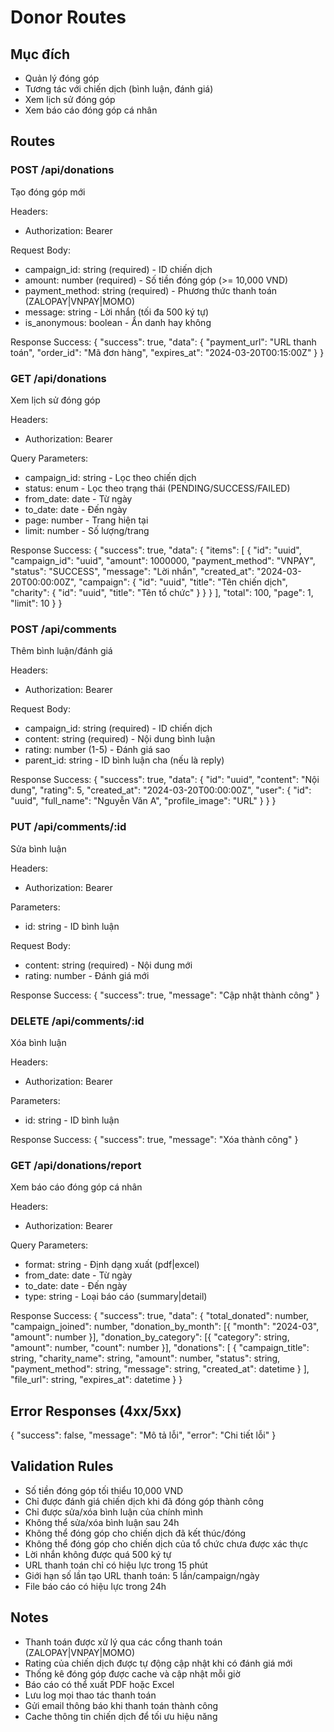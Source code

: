# Donor Routes

## Mục đích
- Quản lý đóng góp
- Tương tác với chiến dịch (bình luận, đánh giá)
- Xem lịch sử đóng góp
- Xem báo cáo đóng góp cá nhân

## Routes

### POST /api/donations
Tạo đóng góp mới

Headers:
- Authorization: Bearer <token>

Request Body:
- campaign_id: string (required) - ID chiến dịch
- amount: number (required) - Số tiền đóng góp (>= 10,000 VND)
- payment_method: string (required) - Phương thức thanh toán (ZALOPAY|VNPAY|MOMO)
- message: string - Lời nhắn (tối đa 500 ký tự)
- is_anonymous: boolean - Ẩn danh hay không

Response Success:
{
  "success": true,
  "data": {
    "payment_url": "URL thanh toán",
    "order_id": "Mã đơn hàng",
    "expires_at": "2024-03-20T00:15:00Z"
  }
}

### GET /api/donations
Xem lịch sử đóng góp

Headers:
- Authorization: Bearer <token>

Query Parameters:
- campaign_id: string - Lọc theo chiến dịch
- status: enum - Lọc theo trạng thái (PENDING/SUCCESS/FAILED)
- from_date: date - Từ ngày
- to_date: date - Đến ngày
- page: number - Trang hiện tại
- limit: number - Số lượng/trang

Response Success:
{
  "success": true,
  "data": {
    "items": [
      {
        "id": "uuid",
        "campaign_id": "uuid",
        "amount": 1000000,
        "payment_method": "VNPAY",
        "status": "SUCCESS",
        "message": "Lời nhắn",
        "created_at": "2024-03-20T00:00:00Z",
        "campaign": {
          "id": "uuid",
          "title": "Tên chiến dịch",
          "charity": {
            "id": "uuid",
            "title": "Tên tổ chức"
          }
        }
      }
    ],
    "total": 100,
    "page": 1,
    "limit": 10
  }
}

### POST /api/comments
Thêm bình luận/đánh giá

Headers:
- Authorization: Bearer <token>

Request Body:
- campaign_id: string (required) - ID chiến dịch
- content: string (required) - Nội dung bình luận
- rating: number (1-5) - Đánh giá sao
- parent_id: string - ID bình luận cha (nếu là reply)

Response Success:
{
  "success": true,
  "data": {
    "id": "uuid",
    "content": "Nội dung",
    "rating": 5,
    "created_at": "2024-03-20T00:00:00Z",
    "user": {
      "id": "uuid",
      "full_name": "Nguyễn Văn A",
      "profile_image": "URL"
    }
  }
}

### PUT /api/comments/:id
Sửa bình luận

Headers:
- Authorization: Bearer <token>

Parameters:
- id: string - ID bình luận

Request Body:
- content: string (required) - Nội dung mới
- rating: number - Đánh giá mới

Response Success:
{
  "success": true,
  "message": "Cập nhật thành công"
}

### DELETE /api/comments/:id
Xóa bình luận

Headers:
- Authorization: Bearer <token>

Parameters:
- id: string - ID bình luận

Response Success:
{
  "success": true,
  "message": "Xóa thành công"
}

### GET /api/donations/report
Xem báo cáo đóng góp cá nhân

Headers:
- Authorization: Bearer <token>

Query Parameters:
- format: string - Định dạng xuất (pdf|excel)
- from_date: date - Từ ngày
- to_date: date - Đến ngày
- type: string - Loại báo cáo (summary|detail)

Response Success:
{
  "success": true,
  "data": {
    "total_donated": number,
    "campaign_joined": number,
    "donation_by_month": [{
      "month": "2024-03",
      "amount": number
    }],
    "donation_by_category": [{
      "category": string,
      "amount": number,
      "count": number
    }],
    "donations": [
      {
        "campaign_title": string,
        "charity_name": string,
        "amount": number,
        "status": string,
        "payment_method": string,
        "message": string,
        "created_at": datetime
      }
    ],
    "file_url": string,
    "expires_at": datetime
  }
}

## Error Responses (4xx/5xx)
{
  "success": false,
  "message": "Mô tả lỗi",
  "error": "Chi tiết lỗi"
}

## Validation Rules
- Số tiền đóng góp tối thiểu 10,000 VND
- Chỉ được đánh giá chiến dịch khi đã đóng góp thành công
- Chỉ được sửa/xóa bình luận của chính mình
- Không thể sửa/xóa bình luận sau 24h
- Không thể đóng góp cho chiến dịch đã kết thúc/đóng
- Không thể đóng góp cho chiến dịch của tổ chức chưa được xác thực
- Lời nhắn không được quá 500 ký tự
- URL thanh toán chỉ có hiệu lực trong 15 phút
- Giới hạn số lần tạo URL thanh toán: 5 lần/campaign/ngày
- File báo cáo có hiệu lực trong 24h

## Notes
- Thanh toán được xử lý qua các cổng thanh toán (ZALOPAY|VNPAY|MOMO)
- Rating của chiến dịch được tự động cập nhật khi có đánh giá mới
- Thống kê đóng góp được cache và cập nhật mỗi giờ
- Báo cáo có thể xuất PDF hoặc Excel
- Lưu log mọi thao tác thanh toán
- Gửi email thông báo khi thanh toán thành công
- Cache thông tin chiến dịch để tối ưu hiệu năng